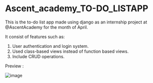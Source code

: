 # Ascent_academy_TO-DO_LISTAPP
This is the to-do list app made using django as an internship project at @AscentAcademy for the month of April.

It consist of features such as:
1. User authentication and login system.
2. Used class-based views instead of function based views.
3. Include CRUD operations.

Preview :

![image](https://user-images.githubusercontent.com/81527206/234295498-74e6aaff-85ec-4fb9-80e2-fbca42357b9b.png)

